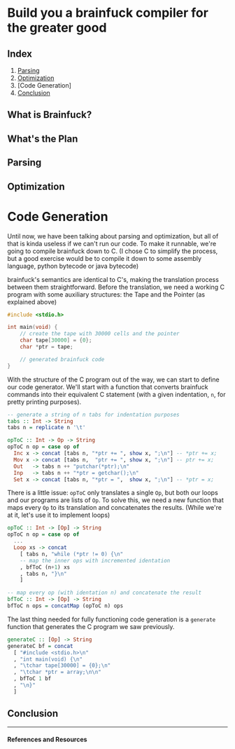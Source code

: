 # Build you a brainfuck compiler for the greater good

## Index
1. [Parsing]()
2. [Optimization]()
3. [Code Generation]
4. [Conclusion]()


## What is Brainfuck?

## What's the Plan

## Parsing

## Optimization

# Code Generation

Until now, we have been talking about parsing and optimization, but all of that is kinda useless if we can't run our code. To make it runnable, we're going to compile brainfuck down to C. (I chose C to simplify the process, but a good exercise would be to compile it down to some assembly language, python bytecode or java bytecode)

brainfuck's semantics are identical to C's, making the translation process between them straightforward. Before the translation, we need a working C program with some auxiliary structures: the Tape and the Pointer (as explained above)

```c
#include <stdio.h>

int main(void) {
    // create the tape with 30000 cells and the pointer
    char tape[30000] = {0};
    char *ptr = tape;

    // generated brainfuck code
}
```

With the structure of the C program out of the way, we can start to define our code generator. We'll start with a function that converts brainfuck commands into their equivalent C statement (with a given indentation, `n`, for pretty printing purposes).

```haskell
-- generate a string of n tabs for indentation purposes
tabs :: Int -> String
tabs n = replicate n '\t'

opToC :: Int -> Op -> String
opToC n op = case op of
  Inc x -> concat [tabs n, "*ptr += ", show x, ";\n"] -- *ptr += x;
  Mov x -> concat [tabs n,  "ptr += ", show x, ";\n"] -- ptr += x;
  Out   -> tabs n ++ "putchar(*ptr);\n"
  Inp   -> tabs n ++ "*ptr = getchar();\n"
  Set x -> concat [tabs n, "*ptr = ",  show x, ";\n"] -- *ptr = x;
```

There is a little issue: `opToC` only translates a single `Op`, but both our loops and our programs are lists of `Op`. To solve this, we need a new function that maps every `Op` to its translation and concatenates the results. (While we're at it, let's use it to implement loops)

```haskell
opToC :: Int -> [Op] -> String
opToC n op = case op of
  ...
  Loop xs -> concat
    [ tabs n, "while (*ptr != 0) {\n"
    -- map the inner ops with incremented identation
    , bfToC (n+1) xs
    , tabs n, "}\n"
    ]

-- map every op (with identation n) and concatenate the result
bfToC :: Int -> [Op] -> String
bfToC n ops = concatMap (opToC n) ops
```

The last thing needed for fully functioning code generation is a `generate` function that generates the C program we saw previously.

```haskell
generateC :: [Op] -> String
generateC bf = concat
  [ "#include <stdio.h>\n"
  , "int main(void) {\n"
  , "\tchar tape[30000] = {0};\n"
  , "\tchar *ptr = array;\n\n"
  , bfToC 1 bf
  , "\n}"
  ]
```

## Conclusion



---
#### References and Resources
